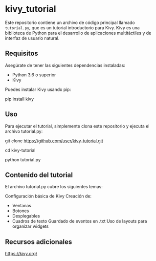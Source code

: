 # kivy_tutorial

Este repositorio contiene un archivo de código principal llamado `tutorial.py`, que es un tutorial introductorio para Kivy. Kivy es una biblioteca de Python para el desarrollo de aplicaciones multitáctiles y de interfaz de usuario natural.

## Requisitos

Asegúrate de tener las siguientes dependencias instaladas:

- Python 3.6 o superior
- Kivy

Puedes instalar Kivy usando pip:

pip install kivy

## Uso 

Para ejecutar el tutorial, simplemente clona este repositorio y ejecuta el archivo tutorial.py:

git clone https://github.com/user/kivy-tutorial.git

cd kivy-tutorial

python tutorial.py

## Contenido del tutorial

El archivo tutorial.py cubre los siguientes temas:

Configuración básica de Kivy
Creación de: 
- Ventanas
- Botones
- Desplegables
- Cuadros de texto
Guardado de eventos en .txt
Uso de layouts para organizar widgets

## Recursos adicionales

https://kivy.org/
